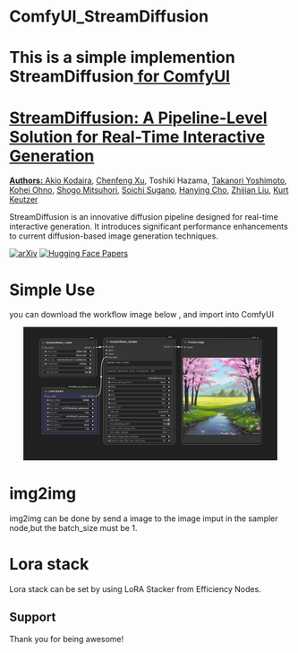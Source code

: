 # ComfyUI_StreamDiffusion

# This is a simple implemention StreamDiffusion<a href="https://github.com/cumulo-autumn/StreamDiffusion.git" > for ComfyUI


# StreamDiffusion: A Pipeline-Level Solution for Real-Time Interactive Generation

**Authors:** [Akio Kodaira](https://www.linkedin.com/in/akio-kodaira-1a7b98252/), [Chenfeng Xu](https://www.chenfengx.com/), Toshiki Hazama, [Takanori Yoshimoto](https://twitter.com/__ramu0e__), [Kohei Ohno](https://www.linkedin.com/in/kohei--ohno/), [Shogo Mitsuhori](https://me.ddpn.world/), [Soichi Sugano](https://twitter.com/toni_nimono), [Hanying Cho](https://twitter.com/hanyingcl), [Zhijian Liu](https://zhijianliu.com/), [Kurt Keutzer](https://scholar.google.com/citations?hl=en&user=ID9QePIAAAAJ)

StreamDiffusion is an innovative diffusion pipeline designed for real-time interactive generation. It introduces significant performance enhancements to current diffusion-based image generation techniques.

[![arXiv](https://img.shields.io/badge/arXiv-2307.04725-b31b1b.svg)](https://arxiv.org/abs/2312.12491)
[![Hugging Face Papers](https://img.shields.io/badge/%F0%9F%A4%97%20Hugging%20Face-papers-yellow)](https://huggingface.co/papers/2312.12491)

# Simple Use
you can download the workflow image below , and import into ComfyUI
<p align="center">
  <img src="./workflow.png" width=90%>
</p>

# img2img
 img2img can be done by send a image to the image imput in the sampler node,but the batch_size must be 1.

# Lora stack

Lora stack can be set by using LoRA Stacker from Efficiency Nodes.

## Support
Thank you for being awesome!